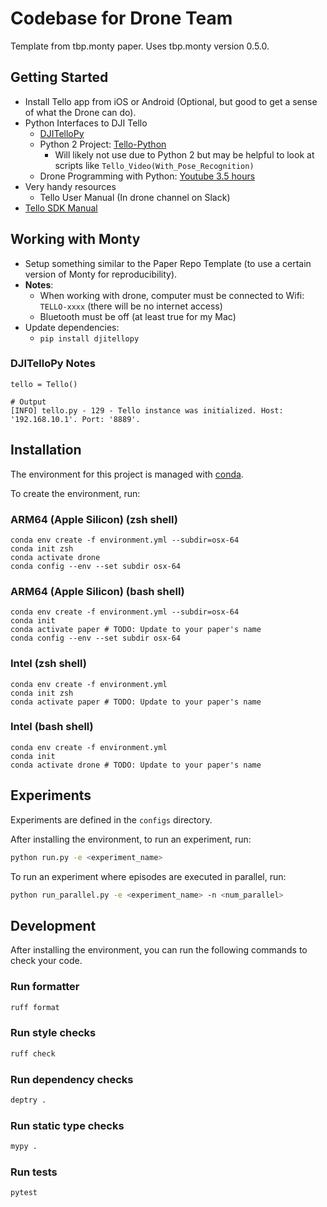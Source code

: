 # Codebase for Drone Team

Template from tbp.monty paper. Uses tbp.monty version 0.5.0. 

## Getting Started

- Install Tello app from iOS or Android (Optional, but good to get a sense of what the Drone can do). 
- Python Interfaces to DJI Tello
	- [DJITelloPy](https://github.com/damiafuentes/DJITelloPy)
	- Python 2 Project: [Tello-Python](https://github.com/dji-sdk/Tello-Python)
		- Will likely not use due to Python 2 but may be helpful to look at scripts like `Tello_Video(With_Pose_Recognition)`
	- Drone Programming with Python: [Youtube 3.5 hours](https://www.youtube.com/watch?v=LmEcyQnfpDA)
- Very handy resources
    - Tello User Manual (In drone channel on Slack)
- [Tello SDK Manual](https://dl-cdn.ryzerobotics.com/downloads/Tello/Tello%20SDK%202.0%20User%20Guide.pdf)

## Working with Monty
- Setup something similar to the Paper Repo Template (to use a certain version of Monty for reproducibility).
- **Notes**: 
	- When working with drone, computer must be connected to Wifi: `TELLO-xxxx` (there will be no internet access)
	- Bluetooth must be off (at least true for my Mac)
- Update dependencies:
	- `pip install djitellopy`

### DJITelloPy Notes
```
tello = Tello()

# Output
[INFO] tello.py - 129 - Tello instance was initialized. Host: '192.168.10.1'. Port: '8889'.
```

## Installation

The environment for this project is managed with [conda](https://www.anaconda.com/download/success).

To create the environment, run:

### ARM64 (Apple Silicon) (zsh shell)
```
conda env create -f environment.yml --subdir=osx-64
conda init zsh
conda activate drone
conda config --env --set subdir osx-64
```

### ARM64 (Apple Silicon) (bash shell)
```
conda env create -f environment.yml --subdir=osx-64
conda init
conda activate paper # TODO: Update to your paper's name
conda config --env --set subdir osx-64
```

### Intel (zsh shell)
```
conda env create -f environment.yml
conda init zsh
conda activate paper # TODO: Update to your paper's name
```

### Intel (bash shell)
```
conda env create -f environment.yml
conda init
conda activate drone # TODO: Update to your paper's name
```

## Experiments

Experiments are defined in the `configs` directory.

After installing the environment, to run an experiment, run:

```bash
python run.py -e <experiment_name>
```

To run an experiment where episodes are executed in parallel, run:

```bash
python run_parallel.py -e <experiment_name> -n <num_parallel>
```

## Development

After installing the environment, you can run the following commands to check your code.

### Run formatter

```bash
ruff format
```

### Run style checks

```bash
ruff check
```

### Run dependency checks

```bash
deptry .
```

### Run static type checks

```bash
mypy .
```

### Run tests

```bash
pytest
```
